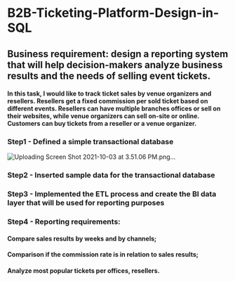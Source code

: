 # B2B-Ticketing-Platform-Design-in-SQL

## Business requirement: design a reporting system that will help decision-makers analyze business results and the needs of selling event tickets.

#### In this task, I would like to track ticket sales by venue organizers and resellers. Resellers get a fixed commission per sold ticket based on different events. Resellers can have multiple branches offices or sell on their websites, while venue organizers can sell on-site or online. Customers can buy tickets from a reseller or a venue organizer.

### Step1 - Defined a simple transactional database
![Uploading Screen Shot 2021-10-03 at 3.51.06 PM.png…](https://user-images.githubusercontent.com/72532551/135745264-2747dc25-886f-4e68-bc96-0357f7e663b1.png)

### Step2 - Inserted sample data for the transactional database

### Step3 - Implemented the ETL process and create the BI data layer that will be used for reporting purposes

### Step4 - Reporting requirements:

#### Compare sales results by weeks and by channels;
#### Comparison if the commission rate is in relation to sales results;
#### Analyze most popular tickets per offices, resellers.
